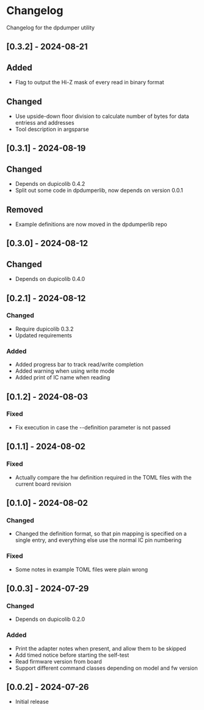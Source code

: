 # Changelog
Changelog for the dpdumper utility

## [0.3.2] - 2024-08-21
## Added
- Flag to output the Hi-Z mask of every read in binary format

## Changed
- Use upside-down floor division to calculate number of bytes for data entriess and addresses
- Tool description in argsparse

## [0.3.1] - 2024-08-19
## Changed
- Depends on dupicolib 0.4.2
- Split out some code in dpdumperlib, now depends on version 0.0.1

## Removed
- Example definitions are now moved in the dpdumperlib repo

## [0.3.0] - 2024-08-12
## Changed
- Depends on dupicolib 0.4.0

## [0.2.1] - 2024-08-12
### Changed
- Require dupicolib 0.3.2
- Updated requirements

### Added
- Added progress bar to track read/write completion
- Added warning when using write mode
- Added print of IC name when reading

## [0.1.2] - 2024-08-03
### Fixed
- Fix execution in case the --definition parameter is not passed

## [0.1.1] - 2024-08-02
### Fixed
- Actually compare the hw definition required in the TOML files with the current board revision

## [0.1.0] - 2024-08-02
### Changed
- Changed the definition format, so that pin mapping is specified on a single entry, and everything else use the normal IC pin numbering

### Fixed
- Some notes in example TOML files were plain wrong

## [0.0.3] - 2024-07-29
### Changed
- Depends on dupicolib 0.2.0

### Added
- Print the adapter notes when present, and allow them to be skipped
- Add timed notice before starting the self-test
- Read firmware version from board
- Support different command classes depending on model and fw version

## [0.0.2] - 2024-07-26
- Initial release
